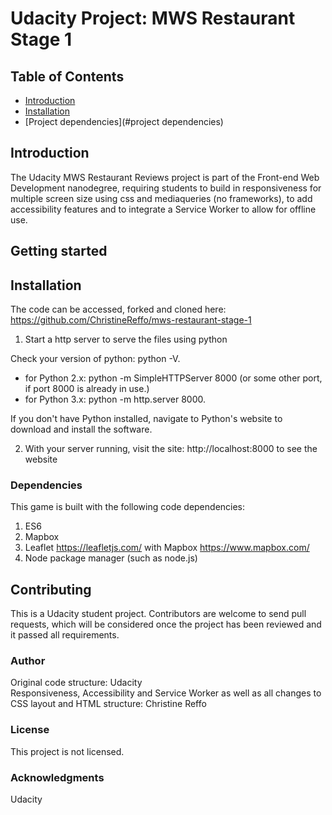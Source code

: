 #  Udacity Project: MWS Restaurant Stage 1

## Table of Contents
* [Introduction](#introduction)
* [Installation](#installation)
* [Project dependencies](#project dependencies)

## Introduction

The Udacity MWS Restaurant Reviews project is part of the Front-end Web Development nanodegree, requiring students to build in responsiveness for multiple screen size using css and mediaqueries (no frameworks), to add accessibility features and to integrate a Service Worker to allow for offline use.



## Getting started

## Installation


The code can be accessed, forked and cloned here:
https://github.com/ChristineReffo/mws-restaurant-stage-1

1) Start a http server to serve the files using python

Check your version of python: python -V. 
 - for Python 2.x: python -m SimpleHTTPServer 8000 (or some other port, if port 8000 is already in use.)
 - for Python 3.x: python -m http.server 8000. 

If you don't have Python installed, navigate to Python's website to download and install the software.

2) With your server running, visit the site: http://localhost:8000 to see the website


### Dependencies

This game is built with the following code dependencies:
1. ES6
2. Mapbox
3. Leaflet https://leafletjs.com/ with Mapbox https://www.mapbox.com/
3. Node package manager (such as node.js)



## Contributing

This is a Udacity student project. Contributors are welcome to send pull requests, which will be considered once the project has been reviewed and it passed all requirements.


### Author

Original code structure: Udacity  
Responsiveness, Accessibility and Service Worker as well as all changes to CSS layout and HTML structure: Christine Reffo


### License

This project is not licensed.


### Acknowledgments

Udacity

